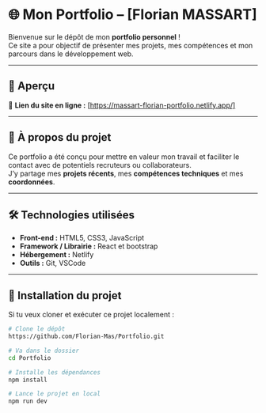 # 🌐 Mon Portfolio – [Florian MASSART]

Bienvenue sur le dépôt de mon **portfolio personnel** !  
Ce site a pour objectif de présenter mes projets, mes compétences et mon parcours dans le développement web.

---

## 🚀 Aperçu

🔗 **Lien du site en ligne :** [https://massart-florian-portfolio.netlify.app/]

---

## 🧠 À propos du projet

Ce portfolio a été conçu pour mettre en valeur mon travail et faciliter le contact avec de potentiels recruteurs ou collaborateurs.  
J’y partage mes **projets récents**, mes **compétences techniques** et mes **coordonnées**.

---

## 🛠️ Technologies utilisées

- **Front-end :** HTML5, CSS3, JavaScript  
- **Framework / Librairie :** React et bootstrap
- **Hébergement :** Netlify  
- **Outils :** Git, VSCode


---
## 📂 Installation du projet

Si tu veux cloner et exécuter ce projet localement :

```bash
# Clone le dépôt
https://github.com/Florian-Mas/Portfolio.git

# Va dans le dossier
cd Portfolio

# Installe les dépendances
npm install

# Lance le projet en local
npm run dev
